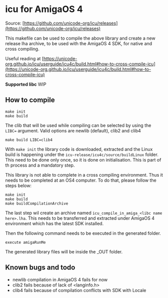 # icu for AmigaOS 4

Source: [https://github.com/unicode-org/icu/releases](https://github.com/unicode-org/icu/releases)

This makefile can be used to compile the above library and create a new release lha archive, to be used with the AmigaOS 4 SDK, for native and cross compiling.

Useful reading at [https://unicode-org.github.io/icu/userguide/icu4c/build.html#how-to-cross-compile-icu](https://unicode-org.github.io/icu/userguide/icu4c/build.html#how-to-cross-compile-icu)

**Supported libc**
WIP

## How to compile
```
make init
make build
```

The clib that will be used while compiling can be selected by using the `LIBC=` argument.
Valid options are newlib (default), clib2 and clib4
```
make build LIBC=clib4
```

With `make init` the library code is downloaded, extracted and the Linux build is happening under the `icu-release/icu4c/source/buildLinux` folder. This need to be done only once, so it is done on initialisation. This is part of th process and a mandatory step.

This library is not able to complete in a cross compiling environment. Thus it needs to be completed at an OS4 computer. To do that, please follow the steps below:

```
make init
make build
make buildCompilationArchive
```
The last step wil create an archive named `icu_compile_in_amiga_<libc name here>.lha`. This needs to be transferred and extracted under AmigaOS 4 environment which has the latest SDK installed. 

Then the following command needs to be executed in the generated folder.
```
execute amigaRunMe
```

The generated library files will be inside the _OUT folder.

## Known bugs and todo
- newlib compilation in AmigaOS 4 fails for now
- clib2 fails because of lack of <langinfo.h>
- clib4 fails because of compilation conflicts with SDK with Locale
